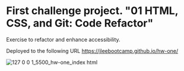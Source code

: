 # First challenge project. "01 HTML, CSS, and Git: Code Refactor"

Exercise to refactor and enhance accessibility.

Deployed to the following URL
https://jleebootcamp.github.io/hw-one/

![127 0 0 1_5500_hw-one_index html](https://user-images.githubusercontent.com/108376903/178377441-ae805383-98d3-48ce-a79e-e7eefc7f6278.png)
